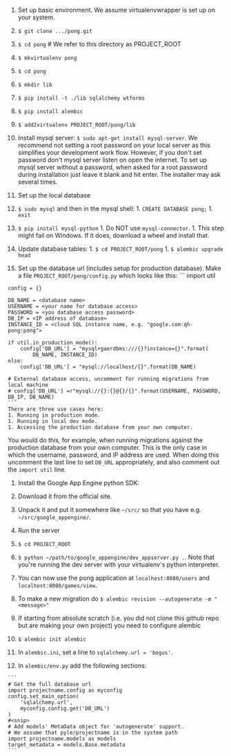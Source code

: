 1. Set up basic environment. We assume virtualenvwrapper is set up on your system.
  1. `$ git clone .../pong.git`
  1. `$ cd pong` # We refer to this directory as PROJECT_ROOT
  1. `$ mkvirtualenv pong`
  1. `$ cd pong`
  1. `$ mkdir lib`
  1. `$ pip install -t ./lib sqlalchemy wtforms`
  1. `$ pip install alembic`
  1. `$ add2virtualenv PROJECT_ROOT/pong/lib`

1. Install mysql server: `$ sudo apt-get install mysql-server`.
We recommend not setting a root password on your local server as this simplifies your development work flow.
However, if you don't set password don't mysql server listen on open the internet.
To set up mysql server without a password, when asked for a root password during installation just leave it blank and hit enter.
The installer may ask several times.

1. Set up the local database
  1. `$ sudo mysql` and then in the mysql shell:
    1. `CREATE DATABASE pong;`
    1. `exit`
  1. `$ pip install mysql-python`
    1. Do NOT use `mysql-connector`.
    1. This step might fail on Windows. If it does, download a wheel and install that.
  1. Update database tables:
    1. `$ cd PROJECT_ROOT/pong`
    1. `$ alembic upgrade head`

  1. Set up the database url (includes setup for production database). Make a file `PROJECT_ROOT/pong/config.py` which looks like this:
    ```
    import util

    config = {}

    DB_NAME = <database name>
    USERNAME = <your name for database access>
    PASSWORD = <you database access password>
    DB_IP = <IP address of database>
    INSTANCE_ID = <cloud SQL instance name, e.g. "google.com:qh-pong:pong">

    if util.in_production_mode():
        config['DB_URL'] = "mysql+gaerdbms:///{}?instance={}".format(
            DB_NAME, INSTANCE_ID)
    else:
        config['DB_URL'] = "mysql://localhost/{}".format(DB_NAME)

    # External database access, uncomment for running migrations from local machine
    # config['DB_URL'] =r"mysql://{}:{}@{}/{}".format(USERNAME, PASSWORD, DB_IP, DB_NAME)
    ```
    There are three use cases here:
    1. Running in production mode.
    1. Running in local dev mode.
    1. Accessing the production database from your own computer.
You would do this, for example, when running migrations against the production database from your own computer.
This is the only case in which the username, password, and IP address are used.
When doing this uncomment the last line to set `DB_URL` appropriately, and also comment out the `import util` line.

1. Install the Google App Engine python SDK:
  1. Download it from the official site.
  1. Unpack it and put it somewhere like `~/src/` so that you have e.g. `~/src/google_appengine/`.

1. Run the server
  1. `$ cd PROJECT_ROOT`
  1. `$ python ~/path/to/google_appengine/dev_appserver.py .`. Note that you're running the dev server with your virtualenv's python interpreter.
  1. You can now use the pong application at `localhost:8080/users` and `localhost:8080/games/view`.

1. To make a new migration do `$ alembic revision --autogenerate -m "<message>"`

1. If starting from absolute scratch (i.e. you did not clone this github repo but are making your own project) you need to configure alembic
  1. `$ alembic init alembic`
  1. In `alembic.ini`, set a line to `sqlalchemy.url = 'bogus'`.
  1. In `alembic/env.py` add the following sections:

    ```
    # Get the full database url
    import projectname.config as myconfig
    config.set_main_option(
        'sqlalchemy.url',
        myconfig.config.get('DB_URL')
    )
    #<snip>
    # Add models' MetaData object for 'autogenerate' support.
    # We assume that pyle/projectname is in the system path
    import projectname.models as models
    target_metadata = models.Base.metadata
    ```
